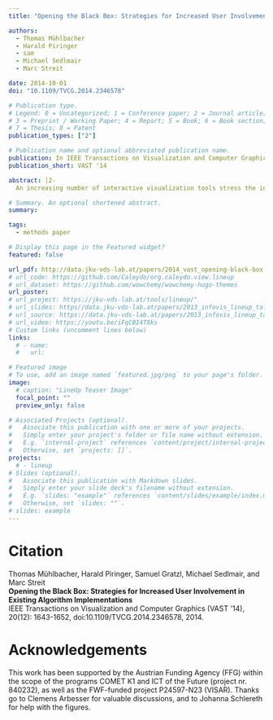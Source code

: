 ```yaml
---
title: "Opening the Black Box: Strategies for Increased User Involvement in Existing Algorithm Implementations"

authors:
  - Thomas Mühlbacher
  - Harald Piringer
  - sam
  - Michael Sedlmair
  - Marc Streit

date: 2014-10-01
doi: "10.1109/TVCG.2014.2346578"

# Publication type.
# Legend: 0 = Uncategorized; 1 = Conference paper; 2 = Journal article;
# 3 = Preprint / Working Paper; 4 = Report; 5 = Book; 6 = Book section;
# 7 = Thesis; 8 = Patent
publication_types: ["2"]

# Publication name and optional abbreviated publication name.
publication: In IEEE Transactions on Visualization and Computer Graphics  (VAST '14)
publication_short: VAST '14

abstract: |2-
  An increasing number of interactive visualization tools stress the integration with computational software like MATLAB and R to access a variety of proven algorithms for many purposes. In many cases, however, the algorithms are used as black boxes that run to completion in isolation which contradicts the needs of interactive data exploration. This paper structures, formalizes, and discusses possibilities to enable user involvement in ongoing computations. Based on a structured characterization of needs regarding intermediate feedback and control, the main contribution is a formalization and comparison of strategies for achieving user involvement for algorithms with different characteristics. In the context of integration, we describe considerations for implementing these strategies either as part of the visualization tool or as part of the algorithm, and we identify requirements and guidelines for the design of algorithmic APIs. To assess the practical applicability, we provide a survey of frequently used algorithm implementations within R regarding the fulfillment of these guidelines. While echoing previous calls for analysis modules which support data exploration more directly, we conclude that a range of pragmatic options for enabling user involvement in ongoing computations exists on both the visualization and algorithm side and should be used.

# Summary. An optional shortened abstract.
summary:

tags:
  - methods paper

# Display this page in the Featured widget?
featured: false

url_pdf: http://data.jku-vds-lab.at/papers/2014_vast_opening-black-box.pdf
# url_code: https://github.com/Caleydo/org.caleydo.view.lineup
# url_dataset: https://github.com/wowchemy/wowchemy-hugo-themes
url_poster:
# url_project: https://jku-vds-lab.at/tools/lineup/"
# url_slides: https//data.jku-vds-lab.at/papers/2013_infovis_lineup_talk.pdf
# url_source: https://data.jku-vds-lab.at/papers/2013_infovis_lineup_talk.pptx
# url_video: https://youtu.be/iFqCBI4T8ks
# Custom links (uncomment lines below)
links:
  # - name:
  #   url:

# Featured image
# To use, add an image named `featured.jpg/png` to your page's folder.
image:
  # caption: "LineUp Teaser Image"
  focal_point: ""
  preview_only: false

# Associated Projects (optional).
#   Associate this publication with one or more of your projects.
#   Simply enter your project's folder or file name without extension.
#   E.g. `internal-project` references `content/project/internal-project/index.md`.
#   Otherwise, set `projects: []`.
projects:
  # - lineup
# Slides (optional).
#   Associate this publication with Markdown slides.
#   Simply enter your slide deck's filename without extension.
#   E.g. `slides: "example"` references `content/slides/example/index.md`.
#   Otherwise, set `slides: ""`.
# slides: example
---
```


# Citation

Thomas Mühlbacher, Harald Piringer, Samuel Gratzl, Michael Sedlmair, and Marc Streit <br>
**Opening the Black Box: Strategies for Increased User Involvement in Existing Algorithm Implementations** <br>
IEEE Transactions on Visualization and Computer Graphics (VAST '14), 20(12): 1643-1652, doi:10.1109/TVCG.2014.2346578, 2014.

# Acknowledgements

This work has been supported by the Austrian Funding Agency (FFG) within the scope of the programs COMET K1 and ICT of the Future (project nr. 840232), as well as the FWF-funded project P24597-N23 (VISAR). Thanks go to Clemens Arbesser for valuable discussions, and to Johanna Schlereth for help with the figures.
